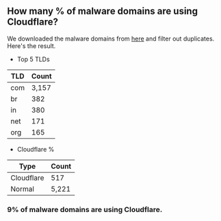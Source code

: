## How many % of malware domains are using Cloudflare?


We downloaded the malware domains from [here](https://urlhaus.abuse.ch) and filter out duplicates.
Here's the result.


[//]: # (start replacement)


- Top 5 TLDs

| TLD | Count |
| --- | --- |
| com | 3,157 |
| br | 382 |
| in | 380 |
| net | 171 |
| org | 165 |


- Cloudflare %

| Type | Count |
| --- | --- |
| Cloudflare | 517 |
| Normal | 5,221 |


### 9% of malware domains are using Cloudflare.